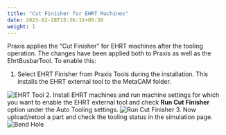 ```yaml
---
title: "Cut Finisher for EHRT Machines"
date: 2023-02-28T15:36:11+05:30
weight: 1
---
```



Praxis applies the “Cut Finisher” for EHRT machines after the tooling operation. The changes have been applied both to Praxis as well as the EhrtBusbarTool. To enable this:

1. Select EHRT Finisher from Praxis Tools during the installation. This installs the EHRT external tool to the MetaCAM folder.

![EHRT Tool](/images/EHRTToolSelect.png)
2. Install EHRT machines and run machine settings for which you want to enable the EHRT external tool and check **Run Cut Finisher** option under the Auto Tooling settings. 
![Run Cut Finisher](/images/RunCutFinisher.png)
3. Now upload/retool a part and check the tooling status in the simulation page.
![Bend Hole](/images/BendHoleCut.png)
